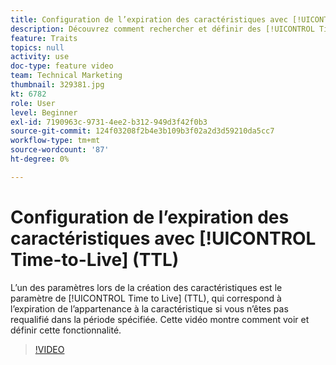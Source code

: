 ```yaml
---
title: Configuration de l’expiration des caractéristiques avec [!UICONTROL Time-to-Live] (TTL)
description: Découvrez comment rechercher et définir des [!UICONTROL Time to Live] (TTL) dans Audience Manager. Utilisez ce paramètre lors de la création de caractéristiques, ce qui définit une expiration de l’appartenance à la caractéristique si un utilisateur n’est pas requalifié dans la période spécifiée.
feature: Traits
topics: null
activity: use
doc-type: feature video
team: Technical Marketing
thumbnail: 329381.jpg
kt: 6782
role: User
level: Beginner
exl-id: 7190963c-9731-4ee2-b312-949d3f42f0b3
source-git-commit: 124f03208f2b4e3b109b3f02a2d3d59210da5cc7
workflow-type: tm+mt
source-wordcount: '87'
ht-degree: 0%

---
```


# Configuration de l’expiration des caractéristiques avec [!UICONTROL Time-to-Live] (TTL)

L’un des paramètres lors de la création des caractéristiques est le paramètre de [!UICONTROL Time to Live] (TTL), qui correspond à l’expiration de l’appartenance à la caractéristique si vous n’êtes pas requalifié dans la période spécifiée. Cette vidéo montre comment voir et définir cette fonctionnalité.

>[!VIDEO](https://video.tv.adobe.com/v/329381/?quality=12&learn=on)

